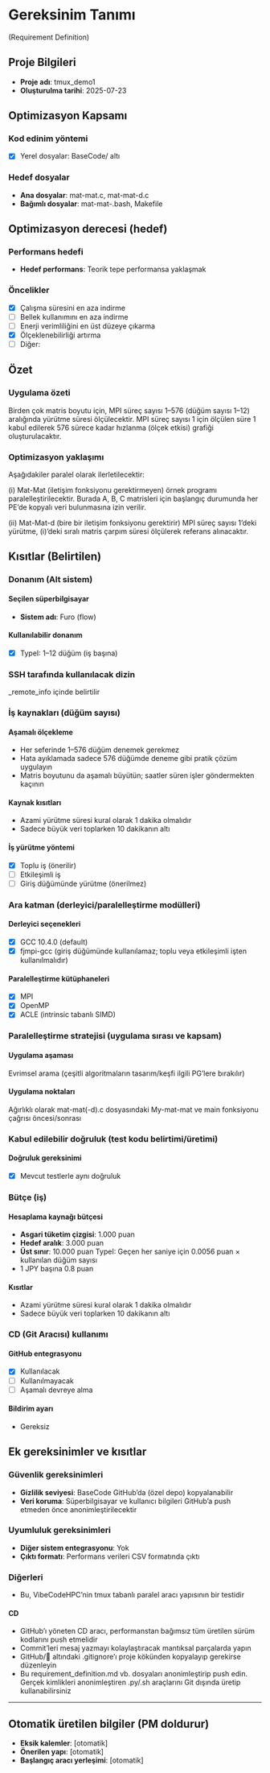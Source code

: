 # Gereksinim Tanımı
(Requirement Definition)

## Proje Bilgileri
- **Proje adı**: tmux_demo1
- **Oluşturulma tarihi**: 2025-07-23

## Optimizasyon Kapsamı
### Kod edinim yöntemi
- [x] Yerel dosyalar: BaseCode/ altı

### Hedef dosyalar
- **Ana dosyalar**: mat-mat.c, mat-mat-d.c
- **Bağımlı dosyalar**: mat-mat-.bash, Makefile

## Optimizasyon derecesi (hedef)
### Performans hedefi
- **Hedef performans**: Teorik tepe performansa yaklaşmak

### Öncelikler
- [x] Çalışma süresini en aza indirme
- [ ] Bellek kullanımını en aza indirme
- [ ] Enerji verimliliğini en üst düzeye çıkarma
- [x] Ölçeklenebilirliği artırma
- [ ] Diğer:

## Özet
### Uygulama özeti
Birden çok matris boyutu için, MPI süreç sayısı 1–576 (düğüm sayısı 1–12) aralığında yürütme süresi ölçülecektir.
MPI süreç sayısı 1 için ölçülen süre 1 kabul edilerek 576 sürece kadar hızlanma (ölçek etkisi) grafiği oluşturulacaktır.

### Optimizasyon yaklaşımı
Aşağıdakiler paralel olarak ilerletilecektir:

(i) Mat-Mat (iletişim fonksiyonu gerektirmeyen) örnek programı paralelleştirilecektir.
Burada A, B, C matrisleri için başlangıç durumunda her PE’de kopyalı veri bulunmasına izin verilir.

(ii) Mat-Mat-d (bire bir iletişim fonksiyonu gerektirir)
MPI süreç sayısı 1’deki yürütme, (i)’deki sıralı matris çarpım süresi ölçülerek referans alınacaktır.

## Kısıtlar (Belirtilen)

### Donanım (Alt sistem)
#### Seçilen süperbilgisayar
- **Sistem adı**: Furo (flow)

#### Kullanılabilir donanım
- [x] TypeI: 1–12 düğüm (iş başına)

### SSH tarafında kullanılacak dizin
_remote_info içinde belirtilir

### İş kaynakları (düğüm sayısı)
#### Aşamalı ölçekleme
- Her seferinde 1–576 düğüm denemek gerekmez
- Hata ayıklamada sadece 576 düğümde deneme gibi pratik çözüm uygulayın
- Matris boyutunu da aşamalı büyütün; saatler süren işler göndermekten kaçının

#### Kaynak kısıtları
- Azami yürütme süresi kural olarak 1 dakika olmalıdır
- Sadece büyük veri toplarken 10 dakikanın altı

#### İş yürütme yöntemi
- [x] Toplu iş (önerilir)
- [ ] Etkileşimli iş
- [ ] Giriş düğümünde yürütme (önerilmez)

### Ara katman (derleyici/paralelleştirme modülleri)
#### Derleyici seçenekleri
- [x] GCC 10.4.0 (default)
- [x] fjmpi-gcc (giriş düğümünde kullanılamaz; toplu veya etkileşimli işten kullanılmalıdır)

#### Paralelleştirme kütüphaneleri
- [x] MPI
- [x] OpenMP
- [x] ACLE (intrinsic tabanlı SIMD)

### Paralelleştirme stratejisi (uygulama sırası ve kapsam)
#### Uygulama aşaması
Evrimsel arama (çeşitli algoritmaların tasarım/keşfi ilgili PG’lere bırakılır)

#### Uygulama noktaları
Ağırlıklı olarak mat-mat(-d).c dosyasındaki My-mat-mat ve main fonksiyonu çağrısı öncesi/sonrası

### Kabul edilebilir doğruluk (test kodu belirtimi/üretimi)
#### Doğruluk gereksinimi
- [x] Mevcut testlerle aynı doğruluk

### Bütçe (iş)
#### Hesaplama kaynağı bütçesi
- **Asgari tüketim çizgisi**: 1.000 puan
- **Hedef aralık**: 3.000 puan
- **Üst sınır**: 10.000 puan
    TypeI: Geçen her saniye için 0.0056 puan × kullanılan düğüm sayısı
- 1 JPY başına 0.8 puan

#### Kısıtlar
- Azami yürütme süresi kural olarak 1 dakika olmalıdır
- Sadece büyük veri toplarken 10 dakikanın altı

### CD (Git Aracısı) kullanımı
#### GitHub entegrasyonu
- [x] Kullanılacak
- [ ] Kullanılmayacak
- [ ] Aşamalı devreye alma

#### Bildirim ayarı
- Gereksiz

## Ek gereksinimler ve kısıtlar
### Güvenlik gereksinimleri
- **Gizlilik seviyesi**: BaseCode GitHub’da (özel depo) kopyalanabilir
- **Veri koruma**: Süperbilgisayar ve kullanıcı bilgileri GitHub’a push etmeden önce anonimleştirilecektir

### Uyumluluk gereksinimleri
- **Diğer sistem entegrasyonu**: Yok
- **Çıktı formatı**: Performans verileri CSV formatında çıktı

### Diğerleri
- Bu, VibeCodeHPC’nin tmux tabanlı paralel aracı yapısının bir testidir
#### CD
- GitHub’ı yöneten CD aracı, performanstan bağımsız tüm üretilen sürüm kodlarını push etmelidir
- Commit’leri mesaj yazmayı kolaylaştıracak mantıksal parçalarda yapın
- GitHub/📁 altındaki .gitignore’ı proje kökünden kopyalayıp gerekirse düzenleyin
- Bu requirement_definition.md vb. dosyaları anonimleştirip push edin. Gerçek kimlikleri anonimleştiren .py/.sh araçlarını Git dışında üretip kullanabilirsiniz

---

## Otomatik üretilen bilgiler (PM doldurur)
- **Eksik kalemler**: [otomatik]
- **Önerilen yapı**: [otomatik]
- **Başlangıç aracı yerleşimi**: [otomatik]
